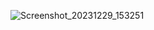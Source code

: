 ![Screenshot_20231229_153251](https://github.com/Devina02/094_RestAPI/assets/115222060/1fc20201-3f83-4ca0-a000-2dcaaedee1d6)
